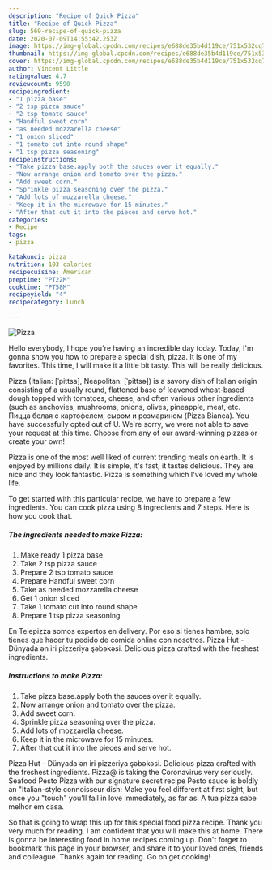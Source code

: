 ```yaml
---
description: "Recipe of Quick Pizza"
title: "Recipe of Quick Pizza"
slug: 569-recipe-of-quick-pizza
date: 2020-07-09T14:55:42.253Z
image: https://img-global.cpcdn.com/recipes/e688de35b4d119ce/751x532cq70/pizza-recipe-main-photo.jpg
thumbnail: https://img-global.cpcdn.com/recipes/e688de35b4d119ce/751x532cq70/pizza-recipe-main-photo.jpg
cover: https://img-global.cpcdn.com/recipes/e688de35b4d119ce/751x532cq70/pizza-recipe-main-photo.jpg
author: Vincent Little
ratingvalue: 4.7
reviewcount: 9590
recipeingredient:
- "1 pizza base"
- "2 tsp pizza sauce"
- "2 tsp tomato sauce"
- "Handful sweet corn"
- "as needed mozzarella cheese"
- "1 onion sliced"
- "1 tomato cut into round shape"
- "1 tsp pizza seasoning"
recipeinstructions:
- "Take pizza base.apply both the sauces over it equally."
- "Now arrange onion and tomato over the pizza."
- "Add sweet corn."
- "Sprinkle pizza seasoning over the pizza."
- "Add lots of mozzarella cheese."
- "Keep it in the microwave for 15 minutes."
- "After that cut it into the pieces and serve hot."
categories:
- Recipe
tags:
- pizza

katakunci: pizza 
nutrition: 103 calories
recipecuisine: American
preptime: "PT22M"
cooktime: "PT58M"
recipeyield: "4"
recipecategory: Lunch

---
```



![Pizza](https://img-global.cpcdn.com/recipes/e688de35b4d119ce/751x532cq70/pizza-recipe-main-photo.jpg)

Hello everybody, I hope you're having an incredible day today. Today, I'm gonna show you how to prepare a special dish, pizza. It is one of my favorites. This time, I will make it a little bit tasty. This will be really delicious.

Pizza (Italian: [ˈpittsa], Neapolitan: [ˈpittsə]) is a savory dish of Italian origin consisting of a usually round, flattened base of leavened wheat-based dough topped with tomatoes, cheese, and often various other ingredients (such as anchovies, mushrooms, onions, olives, pineapple, meat, etc. Пицца белая с картофелем, сыром и розмарином (Pizza Bianca). You have successfully opted out of U. We&#39;re sorry, we were not able to save your request at this time. Choose from any of our award-winning pizzas or create your own!

Pizza is one of the most well liked of current trending meals on earth. It is enjoyed by millions daily. It is simple, it's fast, it tastes delicious. They are nice and they look fantastic. Pizza is something which I've loved my whole life.


To get started with this particular recipe, we have to prepare a few ingredients. You can cook pizza using 8 ingredients and 7 steps. Here is how you cook that.

<!--inarticleads1-->

##### The ingredients needed to make Pizza:

1. Make ready 1 pizza base
1. Take 2 tsp pizza sauce
1. Prepare 2 tsp tomato sauce
1. Prepare Handful sweet corn
1. Take as needed mozzarella cheese
1. Get 1 onion sliced
1. Take 1 tomato cut into round shape
1. Prepare 1 tsp pizza seasoning


En Telepizza somos expertos en delivery. Por eso si tienes hambre, solo tienes que hacer tu pedido de comida online con nosotros. Pizza Hut - Dünyada ən iri pizzeriya şəbəkəsi. Delicious pizza crafted with the freshest ingredients. 

<!--inarticleads2-->

##### Instructions to make Pizza:

1. Take pizza base.apply both the sauces over it equally.
1. Now arrange onion and tomato over the pizza.
1. Add sweet corn.
1. Sprinkle pizza seasoning over the pizza.
1. Add lots of mozzarella cheese.
1. Keep it in the microwave for 15 minutes.
1. After that cut it into the pieces and serve hot.


Pizza Hut - Dünyada ən iri pizzeriya şəbəkəsi. Delicious pizza crafted with the freshest ingredients. Pizza@ is taking the Coronavirus very seriously. Seafood Pesto Pizza with our signature secret recipe Pesto sauce is boldly an &#34;Italian-style connoisseur dish: Make you feel different at first sight, but once you &#34;touch&#34; you&#39;ll fall in love immediately, as far as. A tua pizza sabe melhor em casa. 

So that is going to wrap this up for this special food pizza recipe. Thank you very much for reading. I am confident that you will make this at home. There is gonna be interesting food in home recipes coming up. Don't forget to bookmark this page in your browser, and share it to your loved ones, friends and colleague. Thanks again for reading. Go on get cooking!
